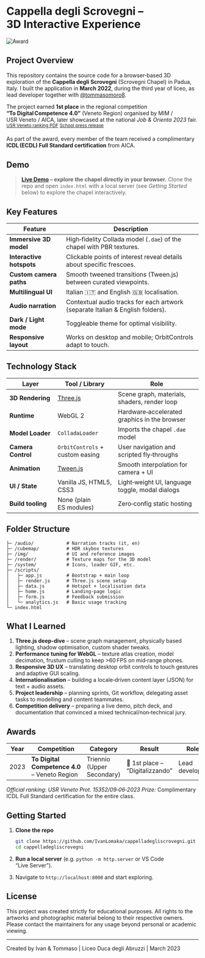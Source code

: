 # Cappella degli Scrovegni – 3D Interactive Experience

![Award](https://img.shields.io/badge/🥇 1st Place-To Digital Competence 4.0 \(Veneto\)-orange)

## Project Overview

This repository contains the source code for a browser‑based 3D exploration of the **Cappella degli Scrovegni** (Scrovegni Chapel) in Padua, Italy. I built the application in **March 2022**, during the third year of liceo, as lead developer together with [@tommasomoro8](https://github.com/tommasomoro8).

The project earned **1st place** in the regional competition **“To Digital Competence 4.0”** (Veneto Region) organised by MIM / USR Veneto / AICA, later showcased at the national *Job & Orienta 2023* fair. <sup>[USR Veneto ranking PDF](https://istruzioneveneto.gov.it/wp-content/uploads/2023/06/m_pi.AOODRVE.REGISTRO-UFFICIALEU.0015352.09-06-2023.pdf)</sup> <sup>[School press release](https://liceoduca.edu.it/2023/12/03/concorso-to-digital-competence-4-0/)</sup>

As part of the award, every member of the team received a complimentary **ICDL (ECDL) Full Standard certification** from AICA.

## Demo

> **[Live Demo](https://cappelladegliscrovegni.netlify.app/) – explore the chapel directly in your browser.** Clone the repo and open `index.html` with a local server (see *Getting Started* below) to explore the chapel interactively.

## Key Features

| Feature                  | Description                                                                    |
| ------------------------ | ------------------------------------------------------------------------------ |
| **Immersive 3D model**   | High‑fidelity Collada model (`.dae`) of the chapel with PBR textures.          |
| **Interactive hotspots** | Clickable points of interest reveal details about specific frescoes.           |
| **Custom camera paths**  | Smooth tweened transitions (Tween.js) between curated viewpoints.              |
| **Multilingual UI**      | Italian 🇮🇹 and English 🇬🇧 localisation.                                    |
| **Audio narration**      | Contextual audio tracks for each artwork (separate Italian & English folders). |
| **Dark / Light mode**    | Toggleable theme for optimal visibility.                                       |
| **Responsive layout**    | Works on desktop and mobile; OrbitControls adapt to touch.                     |

## Technology Stack

| Layer              | Tool / Library                                   | Role                                            |
| ------------------ | ------------------------------------------------ | ----------------------------------------------- |
| **3D Rendering**   | [Three.js](https://threejs.org/)                 | Scene graph, materials, shaders, render loop    |
| **Runtime**        | WebGL 2                                          | Hardware‑accelerated graphics in the browser    |
| **Model Loader**   | `ColladaLoader`                                  | Imports the chapel `.dae` model                 |
| **Camera Control** | `OrbitControls` + custom easing                  | User navigation and scripted fly‑throughs       |
| **Animation**      | [Tween.js](https://github.com/tweenjs/tween.js/) | Smooth interpolation for camera + UI            |
| **UI / State**     | Vanilla JS, HTML5, CSS3                          | Light‑weight UI, language toggle, modal dialogs |
| **Build tooling**  | None (plain ES modules)                          | Zero‑config static hosting                      |

## Folder Structure

```
├─ /audio/            # Narration tracks (it, en)
├─ /cubemap/          # HDR skybox textures
├─ /img/              # UI and reference images
├─ /render/           # Texture maps for the 3D model
├─ /system/           # Icons, loader GIF, etc.
├─ /scripts/
│   ├─ app.js         # Bootstrap + main loop
│   ├─ render.js      # Three.js scene setup
│   ├─ data.js        # Hotspot + localisation data
│   ├─ home.js        # Landing‑page logic
│   ├─ form.js        # Feedback submission
│   └─ analytics.js   # Basic usage tracking
└─ index.html
```

## What I Learned

1. **Three.js deep‑dive** – scene graph management, physically based lighting, shadow optimisation, custom shader tweaks.
2. **Performance tuning for WebGL** – texture atlas creation, model decimation, frustum culling to keep >60 FPS on mid‑range phones.
3. **Responsive 3D UX** – translating desktop orbit controls to touch gestures and adaptive GUI scaling.
4. **Internationalisation** – building a locale‑driven content layer (JSON) for text + audio assets.
5. **Project leadership** – planning sprints, Git workflow, delegating asset tasks to modelling and content teammates.
6. **Competition delivery** – preparing a live demo, pitch deck, and documentation that convinced a mixed technical/non‑technical jury.

## Awards

| Year | Competition                                   | Category                   | Result                          | Role           |
| ---- | --------------------------------------------- | -------------------------- | ------------------------------- | -------------- |
| 2023 | **To Digital Competence 4.0** – Veneto Region | Triennio (Upper Secondary) | 🥇 1st place – “Digitalizzando” | Lead developer |

*Official ranking: USR Veneto Prot. 15352/09‑06‑2023*
*Prize:* Complimentary ICDL Full Standard certification for the entire class.

## Getting Started

1. **Clone the repo**

   ```bash
   git clone https://github.com/IvanLomaka/cappelladegliscrovegni.git
   cd cappelladegliscrovegni
   ```
2. **Run a local server** (e.g. `python -m http.server` or VS Code “Live Server”).
3. Navigate to `http://localhost:8000` and start exploring.

## License

This project was created strictly for educational purposes. All rights to the artworks and photographic material belong to their respective owners. Please contact the maintainers for any usage beyond personal or academic viewing.

---
Created by Ivan & Tommaso | Liceo Duca degli Abruzzi | March 2023